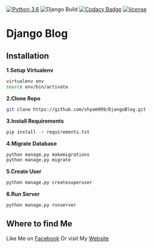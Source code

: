 [![Python 3.6](https://img.shields.io/badge/python-3.6-yellow.svg)](https://www.python.org/downloads/release/python-360/)
![Django Build](https://github.com/shyam999/Django-blog/workflows/Django%20Build/badge.svg)
[![Codacy Badge](https://api.codacy.com/project/badge/Grade/81d44860b4074b8c952303d2b999cb05)](https://app.codacy.com/manual/shyam.acharjya.1/Django-blog_2?utm_source=github.com&utm_medium=referral&utm_content=shyam999/Django-blog&utm_campaign=Badge_Grade_Dashboard)
[![license](https://img.shields.io/github/license/DAVFoundation/captain-n3m0.svg?style=flat-square)](https://github.com/shyam999/django-blog/blob/master/LICENSE)
# Django Blog

## Installation
**1.Setup Virtualenv**
```sh
virtualenv env
source env/bin/activate
```
**2.Clone Repo**
```sh
git clone https://github.com/shyam999/DjangoBlog.git
```
**3.Install Requirements**
```sh
pip install -r requirements.txt
```
**4.Migrate Database**
```sh
python manage.py makemigrations
python manage.py migrate
```
**5.Create User**
```sh
python manage.py createsuperuser
```
**6.Run Server**
```sh
python manage.py runserver
```

## Where to find Me
Like Me on [Facebook](https://www.facebook.com/shyam333445/)
Or visit My [Website](https://shyam999.github.io)
